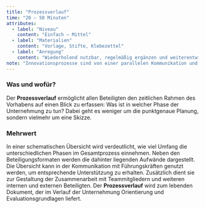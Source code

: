 ```yaml
---
title: "Prozessverlauf"
time: "20 – 50 Minuten"
attributes:
  - label: "Niveau"
    content: "Einfach – Mittel"
  - label: "Materialien"
    content: "Vorlage, Stifte, Klebezettel"
  - label: "Anregung"
    content: "Wiederholend nutzbar, regelmäßig ergänzen und weiterentwickeln"
note: "Innovationsprozesse sind von einer parallelen Kommunikation und Koordination gekennzeichnet. In den unterschiedlichen Phasen sind viele Arbeitsschritte erforderlich, von denen sich einige zeitlich überschneiden. Das bedeutet, dass ein Schritt häufig nicht vollendet werden kann, bevor ein anderer beginnt. Bei der Planung sind deshalb Aufwände nach innen und nach außen gleichermaßen zu berücksichtigen."
---
```


### Was und wofür?

Der **Prozessverlauf** ermöglicht allen Beteiligten den zeitlichen Rahmen des Vorhabens auf einen Blick zu erfassen: Was ist in welcher Phase der Unternehmung zu tun? Dabei geht es weniger um die punktgenaue Planung, sondern vielmehr um eine Skizze.

### Mehrwert

In einer schematischen Übersicht wird verdeutlicht, wie viel Umfang die unterschiedlichen Phasen im Gesamtprozess einnehmen. Neben den Beteiligungsformaten werden die dahinter liegenden Aufwände dargestellt. Die Übersicht kann in der Kommunikation mit Führungskräften genutzt werden, um entsprechende Unterstützung zu erhalten. Zusätzlich dient sie zur Gestaltung der Zusammenarbeit mit Teammitgliedern und weiteren internen und externen Beteiligten. Der **Prozessverlauf** wird zum lebenden Dokument, der im Verlauf der Unternehmung Orientierung und Evaluationsgrundlagen liefert.

